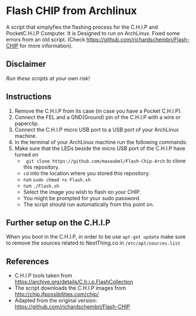 # Flash CHIP from Archlinux
A script that simplyfies the flashing process for the C.H.I.P and PocketC.H.I.P Computer.
It is Designed to run on ArchLinux. Fixed some errors from an old script. (Check https://github.com/richardschembri/Flash-CHIP for more information). 

## Disclaimer
_Run these scripts at your own risk!_

## Instructions
1. Remove the C.H.I.P from its case (in case you have a Pocket C.H.I.P).
2. Connect the FEL and a GND(Ground) pin of the C.H.I.P with a wire or paperclip.
3. Connect the C.H.I.P micro USB port to a USB port of your ArchLinux machine.
4. In the terminal of your ArchLinux machine run the following commands:
5. Make sure that the LEDs beside the micro USB port of the C.H.I.P have turned on
    - ` git clone https://github.com/maxaubel/Flash-Chip-Arch` to clone this repository.
    - `cd` into the location where you stored this repository.
    - run `sudo chmod +x Flash.sh`
    - run `./Flash.sh`
    - Select the image you wish to flash on your CHIP.
    - You might be prompted for your sudo password.
    - The script should run automatically from this point on.

## Further setup on the C.H.I.P
When you boot in the C.H.I.P, in order to be use `apt-get update` make
sure to remove the sources related to NextThing.co in
`/etc/apt/sources.list`

  
## References
* C.H.I.P tools taken from https://archive.org/details/C.h.i.p.FlashCollection
* The script downloads the C.H.I.P images from http://chip.jfpossibilities.com/chip/
* Adapted from the original version: https://github.com/richardschembri/Flash-CHIP